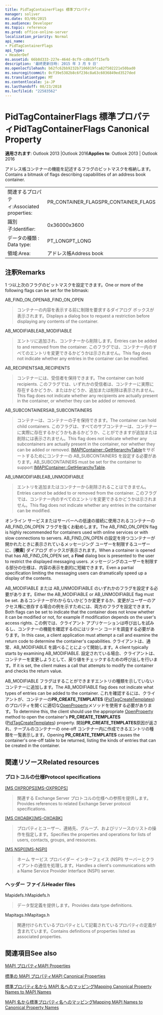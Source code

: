 ```yaml
---
title: PidTagContainerFlags 標準プロパティ
manager: soliver
ms.date: 03/09/2015
ms.audience: Developer
ms.topic: reference
ms.prod: office-online-server
localization_priority: Normal
api_name:
- PidTagContainerFlags
api_type:
- HeaderDef
ms.assetid: 66b8d333-227e-464d-8cf9-cd8a5ff15efb
description: '最終更新日時: 2015 年 3 月 9 日'
ms.openlocfilehash: b62fc62bb9232b7106019fca82f502221e50bad0
ms.sourcegitcommit: 0cf39e5382b8c6f236c8a63c6036849ed3527ded
ms.translationtype: MT
ms.contentlocale: ja-JP
ms.lasthandoff: 08/23/2018
ms.locfileid: "22583562"
---
```

# <a name="pidtagcontainerflags-canonical-property"></a><span data-ttu-id="77713-103">PidTagContainerFlags 標準プロパティ</span><span class="sxs-lookup"><span data-stu-id="77713-103">PidTagContainerFlags Canonical Property</span></span>

  
  
<span data-ttu-id="77713-104">**適用されます**: Outlook 2013 |Outlook 2016</span><span class="sxs-lookup"><span data-stu-id="77713-104">**Applies to**: Outlook 2013 | Outlook 2016</span></span> 
  
<span data-ttu-id="77713-105">アドレス帳コンテナーの機能を記述するフラグのビットマスクを格納します。</span><span class="sxs-lookup"><span data-stu-id="77713-105">Contains a bitmask of flags describing capabilities of an address book container.</span></span> 
  
|||
|:-----|:-----|
|<span data-ttu-id="77713-106">関連するプロパティ:</span><span class="sxs-lookup"><span data-stu-id="77713-106">Associated properties:</span></span>  <br/> |<span data-ttu-id="77713-107">PR_CONTAINER_FLAGS</span><span class="sxs-lookup"><span data-stu-id="77713-107">PR_CONTAINER_FLAGS</span></span>  <br/> |
|<span data-ttu-id="77713-108">識別子:</span><span class="sxs-lookup"><span data-stu-id="77713-108">Identifier:</span></span>  <br/> |<span data-ttu-id="77713-109">0x3600</span><span class="sxs-lookup"><span data-stu-id="77713-109">0x3600</span></span>  <br/> |
|<span data-ttu-id="77713-110">データの種類 : </span><span class="sxs-lookup"><span data-stu-id="77713-110">Data type:</span></span>  <br/> |<span data-ttu-id="77713-111">PT_LONG</span><span class="sxs-lookup"><span data-stu-id="77713-111">PT_LONG</span></span>  <br/> |
|<span data-ttu-id="77713-112">領域:</span><span class="sxs-lookup"><span data-stu-id="77713-112">Area:</span></span>  <br/> |<span data-ttu-id="77713-113">アドレス帳</span><span class="sxs-lookup"><span data-stu-id="77713-113">Address book</span></span>  <br/> |
   
## <a name="remarks"></a><span data-ttu-id="77713-114">注釈</span><span class="sxs-lookup"><span data-stu-id="77713-114">Remarks</span></span>

<span data-ttu-id="77713-115">1 つ以上次のフラグのビットマスクを設定できます。</span><span class="sxs-lookup"><span data-stu-id="77713-115">One or more of the following flags can be set for the bitmask:</span></span>
  
<span data-ttu-id="77713-116">AB_FIND_ON_OPEN</span><span class="sxs-lookup"><span data-stu-id="77713-116">AB_FIND_ON_OPEN</span></span> 
  
> <span data-ttu-id="77713-117">コンテナーの内容を表示する前に制限を要求するダイアログ ボックスが表示されます。</span><span class="sxs-lookup"><span data-stu-id="77713-117">Displays a dialog box to request a restriction before displaying any contents of the container.</span></span> 
    
<span data-ttu-id="77713-118">AB_MODIFIABLE</span><span class="sxs-lookup"><span data-stu-id="77713-118">AB_MODIFIABLE</span></span> 
  
> <span data-ttu-id="77713-119">エントリに追加され、コンテナーから削除します。</span><span class="sxs-lookup"><span data-stu-id="77713-119">Entries can be added to and removed from the container.</span></span> <span data-ttu-id="77713-120">このフラグでは、コンテナー内のすべてのエントリを変更できるかどうかは示されません。</span><span class="sxs-lookup"><span data-stu-id="77713-120">This flag does not indicate whether any entries in the container can be modified.</span></span>
    
<span data-ttu-id="77713-121">AB_RECIPIENTS</span><span class="sxs-lookup"><span data-stu-id="77713-121">AB_RECIPIENTS</span></span> 
  
> <span data-ttu-id="77713-122">コンテナーには、受信者を保持できます。</span><span class="sxs-lookup"><span data-stu-id="77713-122">The container can hold recipients.</span></span> <span data-ttu-id="77713-123">このフラグでは、いずれかの受信者は、コンテナーに実際に存在するかどうか、またはかどうか、追加または削除は表示されません。</span><span class="sxs-lookup"><span data-stu-id="77713-123">This flag does not indicate whether any recipients are actually present in the container, or whether they can be added or removed.</span></span> 
    
<span data-ttu-id="77713-124">AB_SUBCONTAINERS</span><span class="sxs-lookup"><span data-stu-id="77713-124">AB_SUBCONTAINERS</span></span> 
  
> <span data-ttu-id="77713-125">コンテナーは、コンテナーの子を保持できます。</span><span class="sxs-lookup"><span data-stu-id="77713-125">The container can hold child containers.</span></span> <span data-ttu-id="77713-126">このフラグは、すべてのサブコンテナーは、コンテナーに実際に存在するかどうかもあるかどうか、ことができますが追加または削除には表示されません。</span><span class="sxs-lookup"><span data-stu-id="77713-126">This flag does not indicate whether any subcontainers are actually present in the container, nor whether they can be added or removed.</span></span> <span data-ttu-id="77713-127">[IMAPIContainer::GetHierarchyTable](imapicontainer-gethierarchytable.md)をサポートするためにコンテナーの AB_SUBCONTAINERS を設定する必要があります。</span><span class="sxs-lookup"><span data-stu-id="77713-127">AB_SUBCONTAINERS must be set for the container to support [IMAPIContainer::GetHierarchyTable](imapicontainer-gethierarchytable.md).</span></span> 
    
<span data-ttu-id="77713-128">AB_UNMODIFIABLE</span><span class="sxs-lookup"><span data-stu-id="77713-128">AB_UNMODIFIABLE</span></span> 
  
> <span data-ttu-id="77713-129">エントリを追加またはコンテナーから削除されることはできません。</span><span class="sxs-lookup"><span data-stu-id="77713-129">Entries cannot be added to or removed from the container.</span></span> <span data-ttu-id="77713-130">このフラグでは、コンテナー内のすべてのエントリを変更できるかどうかは示されません。</span><span class="sxs-lookup"><span data-stu-id="77713-130">This flag does not indicate whether any entries in the container can be modified.</span></span> 
    
<span data-ttu-id="77713-131">オンライン サービスまたはサーバーへの低速の接続に使用されるコンテナーの AB_FIND_ON_OPEN フラグを強くお勧めします。</span><span class="sxs-lookup"><span data-stu-id="77713-131">The AB_FIND_ON_OPEN flag is highly recommended for containers used with online services or with slow connections to servers.</span></span> <span data-ttu-id="77713-132">AB_FIND_ON_OPEN の設定を持つコンテナーが開かれたときに表示されているメッセージング ユーザーを制限するユーザーに、[**検索**] ダイアログ ボックスが表示されます。</span><span class="sxs-lookup"><span data-stu-id="77713-132">When a container is opened that has AB_FIND_ON_OPEN set, a **Find** dialog box is presented to the user to restrict the displayed messaging users.</span></span> <span data-ttu-id="77713-133">メッセージングのユーザーを制限する部分の仕様は、内容の表示を劇的に短縮できます。</span><span class="sxs-lookup"><span data-stu-id="77713-133">Even a partial specification limiting the messaging users can dramatically speed up a display of the contents.</span></span> 
  
<span data-ttu-id="77713-134">AB_MODIFIABLE または AB_UNMODIFIABLE のいずれかのフラグを設定する必要があります。</span><span class="sxs-lookup"><span data-stu-id="77713-134">Either the AB_MODIFIABLE or AB_UNMODIFIABLE flag must be set.</span></span> <span data-ttu-id="77713-135">あるコンテナーがわからないかどうか変更するか、変更がユーザーのアクセス権に依存する場合の例を示すためには、両方のフラグを設定できます。</span><span class="sxs-lookup"><span data-stu-id="77713-135">Both flags can be set to indicate that the container does not know whether it can be modified or not, for example if modification depends on the user's access rights.</span></span> <span data-ttu-id="77713-136">この例では、クライアント アプリケーションは呼び出しを試みるし、コンテナーの機能を確認するのにはリターン コードを調査する必要があります。</span><span class="sxs-lookup"><span data-stu-id="77713-136">In this case, a client application must attempt a call and examine the return code to determine the container's capabilities.</span></span> <span data-ttu-id="77713-137">クライアントは、通常、AB_MODIFIABLE を調べることによって開始します。</span><span class="sxs-lookup"><span data-stu-id="77713-137">A client typically starts by examining AB_MODIFIABLE.</span></span> <span data-ttu-id="77713-138">設定されている場合、クライアントは、コンテナーを変更しようとして、戻り値をチェックするための呼び出しを行います。</span><span class="sxs-lookup"><span data-stu-id="77713-138">If it is set, the client makes a call that attempts to modify the container and checks the return value.</span></span> 
  
<span data-ttu-id="77713-139">AB_MODIFIABLE フラグはすることができますエントリの種類を示していないコンテナーに追加します。</span><span class="sxs-lookup"><span data-stu-id="77713-139">The AB_MODIFIABLE flag does not indicate what types of entries can be added to the container.</span></span> <span data-ttu-id="77713-140">これを確認するには、クライアントが、コンテナーの**PR_CREATE_TEMPLATES** ([PidTagCreateTemplates](pidtagcreatetemplates-canonical-property.md)) のプロパティを開くに適切な[OpenProperty](imapiprop-openproperty.md)メソッドを使用する必要があります。</span><span class="sxs-lookup"><span data-stu-id="77713-140">To determine this, the client should use the appropriate [OpenProperty](imapiprop-openproperty.md) method to open the container's **PR_CREATE_TEMPLATES** ([PidTagCreateTemplates](pidtagcreatetemplates-canonical-property.md)) property.</span></span> <span data-ttu-id="77713-141">開始**PR_CREATE_TEMPLATES**原因が返され、テーブルのコンテナーの one-off コンテナー内に作成できるエントリの種類を一覧表示します。</span><span class="sxs-lookup"><span data-stu-id="77713-141">Opening **PR_CREATE_TEMPLATES** causes the container's one-off table to be returned, listing the kinds of entries that can be created in the container.</span></span> 
  
## <a name="related-resources"></a><span data-ttu-id="77713-142">関連リソース</span><span class="sxs-lookup"><span data-stu-id="77713-142">Related resources</span></span>

### <a name="protocol-specifications"></a><span data-ttu-id="77713-143">プロトコルの仕様</span><span class="sxs-lookup"><span data-stu-id="77713-143">Protocol specifications</span></span>

<span data-ttu-id="77713-144">[[MS OXPROPS]](http://msdn.microsoft.com/library/f6ab1613-aefe-447d-a49c-18217230b148%28Office.15%29.aspx)</span><span class="sxs-lookup"><span data-stu-id="77713-144">[[MS-OXPROPS]](http://msdn.microsoft.com/library/f6ab1613-aefe-447d-a49c-18217230b148%28Office.15%29.aspx)</span></span>
  
> <span data-ttu-id="77713-145">関連する Exchange Server プロトコルの仕様への参照を提供します。</span><span class="sxs-lookup"><span data-stu-id="77713-145">Provides references to related Exchange Server protocol specifications.</span></span>
    
<span data-ttu-id="77713-146">[[MS OXOABK]](http://msdn.microsoft.com/library/f4cf9b4c-9232-4506-9e71-2270de217614%28Office.15%29.aspx)</span><span class="sxs-lookup"><span data-stu-id="77713-146">[[MS-OXOABK]](http://msdn.microsoft.com/library/f4cf9b4c-9232-4506-9e71-2270de217614%28Office.15%29.aspx)</span></span>
  
> <span data-ttu-id="77713-147">プロパティとユーザー、連絡先、グループ、およびリソースのリストの操作を指定します。</span><span class="sxs-lookup"><span data-stu-id="77713-147">Specifies the properties and operations for lists of users, contacts, groups, and resources.</span></span>
    
<span data-ttu-id="77713-148">[[MS NSPI]](http://msdn.microsoft.com/library/6dd0a3ea-b4d4-4a73-a857-add03a89a543%28Office.15%29.aspx)</span><span class="sxs-lookup"><span data-stu-id="77713-148">[[MS-NSPI]](http://msdn.microsoft.com/library/6dd0a3ea-b4d4-4a73-a857-add03a89a543%28Office.15%29.aspx)</span></span>
  
> <span data-ttu-id="77713-149">ネーム サービス プロバイダー インターフェイス (NSPI) サーバーとクライアントの通信を処理します。</span><span class="sxs-lookup"><span data-stu-id="77713-149">Handles a client's communications with a Name Service Provider Interface (NSPI) server.</span></span>
    
### <a name="header-files"></a><span data-ttu-id="77713-150">ヘッダー ファイル</span><span class="sxs-lookup"><span data-stu-id="77713-150">Header files</span></span>

<span data-ttu-id="77713-151">Mapidefs.h</span><span class="sxs-lookup"><span data-stu-id="77713-151">Mapidefs.h</span></span>
  
> <span data-ttu-id="77713-152">データ型定義を提供します。</span><span class="sxs-lookup"><span data-stu-id="77713-152">Provides data type definitions.</span></span>
    
<span data-ttu-id="77713-153">Mapitags.h</span><span class="sxs-lookup"><span data-stu-id="77713-153">Mapitags.h</span></span>
  
> <span data-ttu-id="77713-154">関連付けられているプロパティとして記載されているプロパティの定義が含まれています。</span><span class="sxs-lookup"><span data-stu-id="77713-154">Contains definitions of properties listed as associated properties.</span></span>
    
## <a name="see-also"></a><span data-ttu-id="77713-155">関連項目</span><span class="sxs-lookup"><span data-stu-id="77713-155">See also</span></span>



[<span data-ttu-id="77713-156">MAPI プロパティ</span><span class="sxs-lookup"><span data-stu-id="77713-156">MAPI Properties</span></span>](mapi-properties.md)
  
[<span data-ttu-id="77713-157">標準の MAPI プロパティ</span><span class="sxs-lookup"><span data-stu-id="77713-157">MAPI Canonical Properties</span></span>](mapi-canonical-properties.md)
  
[<span data-ttu-id="77713-158">標準プロパティ名から MAPI 名へのマッピング</span><span class="sxs-lookup"><span data-stu-id="77713-158">Mapping Canonical Property Names to MAPI Names</span></span>](mapping-canonical-property-names-to-mapi-names.md)
  
[<span data-ttu-id="77713-159">MAPI 名から標準プロパティ名へのマッピング</span><span class="sxs-lookup"><span data-stu-id="77713-159">Mapping MAPI Names to Canonical Property Names</span></span>](mapping-mapi-names-to-canonical-property-names.md)

